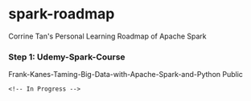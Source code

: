 # spark-roadmap
Corrine Tan's Personal Learning Roadmap of Apache Spark

### Step 1: Udemy-Spark-Course  

Frank-Kanes-Taming-Big-Data-with-Apache-Spark-and-Python
Public

`<!-- In Progress -->`
